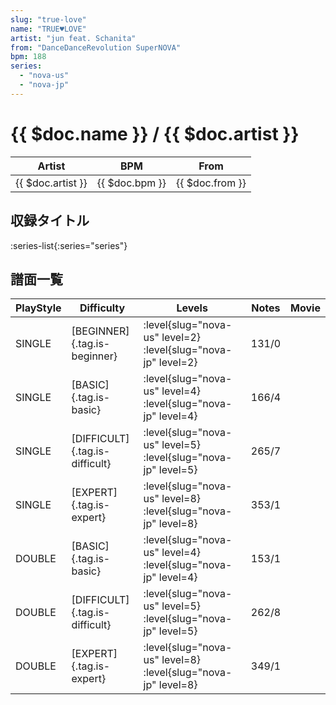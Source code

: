 ```yaml
---
slug: "true-love"
name: "TRUE♥LOVE"
artist: "jun feat. Schanita"
from: "DanceDanceRevolution SuperNOVA"
bpm: 188
series:
  - "nova-us"
  - "nova-jp"
---
```


# {{ $doc.name }} / {{ $doc.artist }}

|Artist|BPM|From|
|------|---|----|
|{{ $doc.artist }}|{{ $doc.bpm }}|{{ $doc.from }}|

## 収録タイトル

:series-list{:series="series"}

## 譜面一覧

|PlayStyle|Difficulty|Levels|Notes|Movie|
|---------|----------|------|-----|-----|
|SINGLE|[BEGINNER]{.tag.is-beginner}|:level{slug="nova-us" level=2} :level{slug="nova-jp" level=2}|131/0||
|SINGLE|[BASIC]{.tag.is-basic}|:level{slug="nova-us" level=4} :level{slug="nova-jp" level=4}|166/4||
|SINGLE|[DIFFICULT]{.tag.is-difficult}|:level{slug="nova-us" level=5} :level{slug="nova-jp" level=5}|265/7||
|SINGLE|[EXPERT]{.tag.is-expert}|:level{slug="nova-us" level=8} :level{slug="nova-jp" level=8}|353/1||
|DOUBLE|[BASIC]{.tag.is-basic}|:level{slug="nova-us" level=4} :level{slug="nova-jp" level=4}|153/1||
|DOUBLE|[DIFFICULT]{.tag.is-difficult}|:level{slug="nova-us" level=5} :level{slug="nova-jp" level=5}|262/8||
|DOUBLE|[EXPERT]{.tag.is-expert}|:level{slug="nova-us" level=8} :level{slug="nova-jp" level=8}|349/1||
